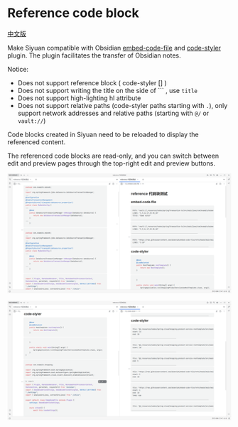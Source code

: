 
# Reference code block

[中文版](./README_zh_CN.md)

Make Siyuan compatible with Obsidian [embed-code-file](https://github.com/almariah/embed-code-file) and [code-styler](https://github.com/mayurankv/Obsidian-Code-Styler) plugin. The plugin facilitates the transfer of Obsidian notes.

Notice:
- Does not support reference block ( code-styler [] )
- Does not support writing the title on the side of \`\`\` , use `title`
- Does not support high-lighting hl attribute
- Does not support relative paths (code-styler paths starting with `.`), only support network addresses and relative paths (starting with `@/` or `vault://`)

Code blocks created in Siyuan need to be reloaded to display the referenced content.

The referenced code blocks are read-only, and you can switch between edit and preview pages through the top-right edit and preview buttons.

![test-embed-code-file](/test-embed-code-file.png)

![test-code-styler](/test-code-styler.png)
